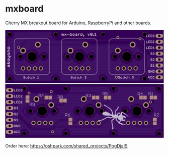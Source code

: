 mxboard
=======

Cherry MX breakout board for Arduino, RaspberryPi and other boards.

![front](/images/v01_front.png)
![back](/images/v01_back.png)

Order here: https://oshpark.com/shared_projects/PogDjaIS
